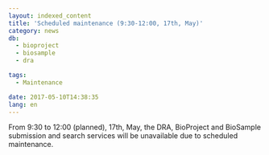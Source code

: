 ```yaml
---
layout: indexed_content
title: 'Scheduled maintenance (9:30-12:00, 17th, May)'
category: news
db:
  - bioproject
  - biosample
  - dra

tags:
  - Maintenance

date: 2017-05-10T14:38:35
lang: en
---
```


<p>From 9:30 to 12:00 (planned), 17th, May, the DRA, BioProject and BioSample submission and search services will be unavailable due to scheduled maintenance.</p>
